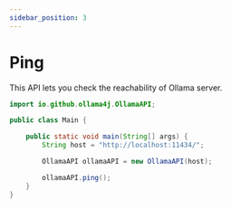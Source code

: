 ```yaml
---
sidebar_position: 3
---
```


# Ping

This API lets you check the reachability of Ollama server.

```java
import io.github.ollama4j.OllamaAPI;

public class Main {

    public static void main(String[] args) {
        String host = "http://localhost:11434/";

        OllamaAPI ollamaAPI = new OllamaAPI(host);

        ollamaAPI.ping();
    }
}
```